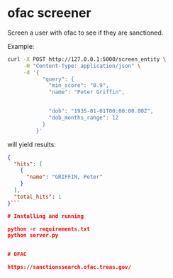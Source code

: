 # ofac screener

Screen a user with ofac to see if they are sanctioned.

Example: 

```sh
curl -X POST http://127.0.0.1:5000/screen_entity \
     -H "Content-Type: application/json" \
     -d '{
           "query": {
             "min_score": "0.9",
             "name": "Peter Griffin",


             "dob": "1935-01-01T00:00:00.00Z",
             "dob_months_range": 12
           }
         }'
```

will yield results: 

```json
{
  "hits": [
    {
      "name": "GRIFFIN, Peter"
    }
  ],
  "total_hits": 1
}```

# Installing and running

python -r requirements.txt
python server.py


# OFAC

https://sanctionssearch.ofac.treas.gov/
